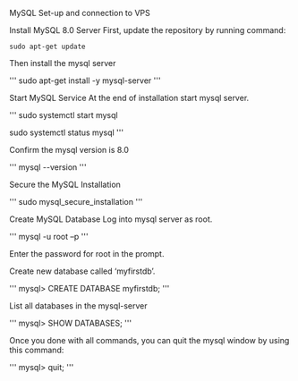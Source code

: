 MySQL Set-up and connection to VPS


Install MySQL 8.0 Server
First, update the repository by running command:

```
sudo apt-get update
```


Then install the mysql server

'''
sudo apt-get install -y mysql-server
'''


Start MySQL Service
At the end of installation start mysql server.

'''
sudo systemctl start mysql

sudo systemctl status mysql
'''


Confirm the mysql version is 8.0

'''
mysql --version
'''


Secure the MySQL Installation
 
'''
sudo mysql_secure_installation
'''


Create MySQL Database
Log into mysql server as root.

'''
mysql -u root –p
'''


Enter the password for root in the prompt.



Create new database called ‘myfirstdb’.

'''
mysql> CREATE DATABASE myfirstdb;
'''


List all databases in the mysql-server

'''
mysql> SHOW DATABASES;
'''



Once you done with all commands, you can quit the mysql window by using this command:

'''
mysql> quit;
'''
